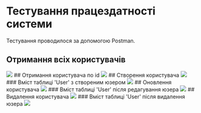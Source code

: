 ﻿# Тестування працездатності системи

Тестування проводилося за допомогою Postman.

## Отримання всіх користувачів
<img src="./media/getAllUsers.png">
## Отримання користувача по id
<img src="./media/getUserById.png">
## Створення користувача
<img src="./media/createUser.png">
### Вміст таблиці 'User' з створеним юзером
<img src="./media/createUserdb.png">
## Оновлення користувача
<img src="./media/updateUser.png">
### Вміст таблиці 'User' після редагування юзера
<img src="./media/updateUserdb.png">
## Видалення користувача
<img src="./media/deleteUser.png">
### Вміст таблиці 'User' після видалення юзера
<img src="./media/deleteUserdb.png">






